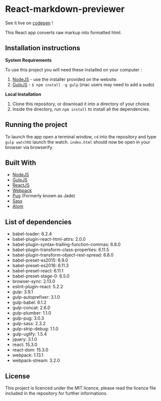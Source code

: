 # React-markdown-previewer

See it live on [codepen](https://codepen.io/Lakston/pen/akQBmO) !

This React app converts raw markup into formatted html.

## Installation instructions
**System Requirements**

To use this project you will need these installed on your computer :

1. [NodeJS](http://nodejs.org) - use the installer provided on the website.
2. [GulpJS](https://github.com/gulpjs/gulp) - `$ npm install -g gulp` (mac users may need to add a sudo)

**Local Installation**

1. Clone this repository, or download it into a directory of your choice.
2. Inside the directory, run `npm install` to install all the dependencies.

## Running the project

To launch the app open a terminal window, `cd` into the repository and type `gulp watch`to launch the watch. `index.html` should now be open in your browser via browserify.

## Built With

* [NodeJS](http://nodejs.org)
* [GulpJS](https://github.com/gulpjs/gulp)
* [ReactJS](https://github.com/facebook/react)
* [Webpack](https://github.com/webpack)
* [Pug](https://github.com/pugjs/pug) (Formerly known as Jade)
* [Sass](http://sass-lang.com/)
* [Atom](https://atom.io/)

## List of dependencies
* babel-loader: 6.2.4
* babel-plugin-react-html-attrs: 2.0.0
* babel-plugin-syntax-trailing-function-commas: 6.8.0
* babel-plugin-transform-class-properties: 6.11.5
* babel-plugin-transform-object-rest-spread: 6.8.0
* babel-preset-es2015: 6.9.0
* babel-preset-es2016: 6.11.3
* babel-preset-react: 6.11.1
* babel-preset-stage-0: 6.5.0
* browser-sync: 2.13.0
* eslint-plugin-react: 5.2.2
* gulp: 3.9.1
* gulp-autoprefixer: 3.1.0
* gulp-babel: 6.1.2
* gulp-concat: 2.6.0
* gulp-plumber: 1.1.0
* gulp-pug: 3.0.3
* gulp-sass: 2.3.2
* gulp-strip-debug: 1.1.0
* gulp-uglify: 1.5.4
* jquery: 3.1.0
* react: 15.3.0
* react-dom: 15.3.0
* webpack: 1.13.1
* webpack-stream: 3.2.0

## License

This project is licenced under the MIT licence, please read the licence file included in the repository for further informations.
